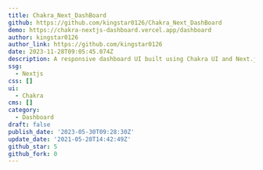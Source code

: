 ```yaml
---
title: Chakra_Next_DashBoard
github: https://github.com/kingstar0126/Chakra_Next_DashBoard
demo: https://chakra-nextjs-dashboard.vercel.app/dashboard
author: kingstar0126
author_link: https://github.com/kingstar0126
date: 2023-11-28T09:05:45.074Z
description: A responsive dashboard UI built using Chakra UI and Next.js.
ssg:
  - Nextjs
css: []
ui:
  - Chakra
cms: []
category:
  - Dashboard
draft: false
publish_date: '2023-05-30T09:28:30Z'
update_date: '2021-05-28T14:42:49Z'
github_star: 5
github_fork: 0
---
```

